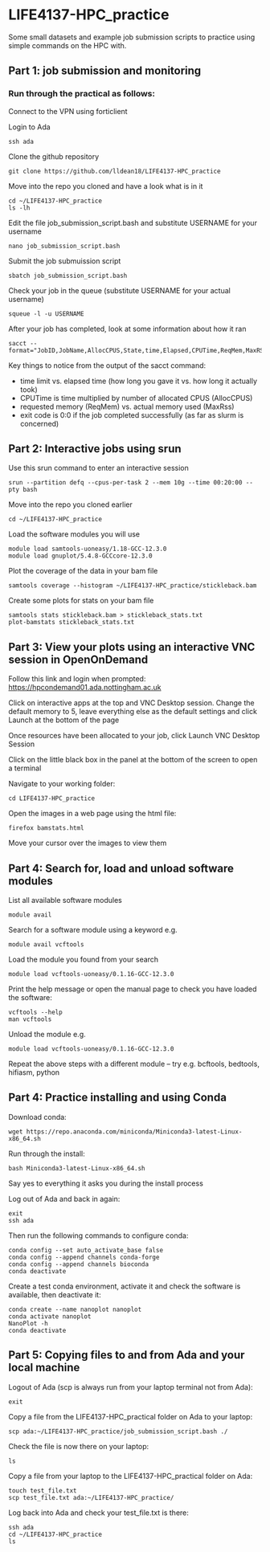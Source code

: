 # LIFE4137-HPC_practice
Some small datasets and example job submission scripts to practice using simple commands on the HPC with.

## Part 1: job submission and monitoring

### Run through the practical as follows:

Connect to the VPN using forticlient

Login to Ada
```
ssh ada
```

Clone the github repository
```
git clone https://github.com/lldean18/LIFE4137-HPC_practice
```

Move into the repo you cloned and have a look what is in it
```
cd ~/LIFE4137-HPC_practice
ls -lh
```

Edit the file job_submission_script.bash and substitute USERNAME for your username
```
nano job_submission_script.bash
```

Submit the job submuission script
```
sbatch job_submission_script.bash
```

Check your job in the queue (substitute USERNAME for your actual username)
```
squeue -l -u USERNAME
```

After your job has completed, look at some information about how it ran
```
sacct --format="JobID,JobName,AllocCPUS,State,time,Elapsed,CPUTime,ReqMem,MaxRSS,ExitCode"
```

Key things to notice from the output of the sacct command:
- time limit vs. elapsed time (how long you gave it vs. how long it actually took)
- CPUTime is time multiplied by number of allocated CPUS (AllocCPUS)
- requested memory (ReqMem) vs. actual memory used (MaxRss)
- exit code is 0:0 if the job completed successfully (as far as slurm is concerned)

## Part 2: Interactive jobs using srun

Use this srun command to enter an interactive session
```
srun --partition defq --cpus-per-task 2 --mem 10g --time 00:20:00 --pty bash
```

Move into the repo you cloned earlier
```
cd ~/LIFE4137-HPC_practice
```

Load the software modules you will use
```
module load samtools-uoneasy/1.18-GCC-12.3.0
module load gnuplot/5.4.8-GCCcore-12.3.0
```

Plot the coverage of the data in your bam file
```
samtools coverage --histogram ~/LIFE4137-HPC_practice/stickleback.bam 
```

Create some plots for stats on your bam file
```
samtools stats stickleback.bam > stickleback_stats.txt 
plot-bamstats stickleback_stats.txt 
```

## Part 3: View your plots using an interactive VNC session in OpenOnDemand

Follow this link and login when prompted:
https://hpcondemand01.ada.nottingham.ac.uk

Click on interactive apps at the top and VNC Desktop session. Change the default memory to 5, leave everything else as the default settings and click Launch at the bottom of the page

Once resources have been allocated to your job, click Launch VNC Desktop Session

Click on the little black box in the panel at the bottom of the screen to open a terminal

Navigate to your working folder:
```
cd LIFE4137-HPC_practice
```

Open the images in a web page using the html file:
```
firefox bamstats.html
```

Move your cursor over the images to view them

## Part 4: Search for, load and unload software modules

List all available software modules
```
module avail
```

Search for a software module using a keyword e.g.
```
module avail vcftools
```

Load the module you found from your search
```
module load vcftools-uoneasy/0.1.16-GCC-12.3.0
```

Print the help message or open the manual page to check you have loaded the software:
```
vcftools --help
man vcftools
```

Unload the module e.g.
```
module load vcftools-uoneasy/0.1.16-GCC-12.3.0
```

Repeat the above steps with a different module – try e.g. bcftools, bedtools, hifiasm, python

## Part 4: Practice installing and using Conda

Download conda:
```
wget https://repo.anaconda.com/miniconda/Miniconda3-latest-Linux-x86_64.sh
```

Run through the install:
```
bash Miniconda3-latest-Linux-x86_64.sh
```
Say yes to everything it asks you during the install process

Log out of Ada and back in again:
```
exit
ssh ada
```

Then run the following commands to configure conda:
```
conda config --set auto_activate_base false
conda config --append channels conda-forge
conda config --append channels bioconda
conda deactivate
```

Create a test conda environment, activate it and check the software is available, then deactivate it: 
```
conda create --name nanoplot nanoplot
conda activate nanoplot
NanoPlot -h
conda deactivate
```

## Part 5: Copying files to and from Ada and your local machine

Logout of Ada (scp is always run from your laptop terminal not from Ada):
```
exit
```

Copy a file from the LIFE4137-HPC_practical folder on Ada to your laptop:
```
scp ada:~/LIFE4137-HPC_practice/job_submission_script.bash ./
```

Check the file is now there on your laptop:
```
ls
```

Copy a file from your laptop to the LIFE4137-HPC_practical folder on Ada:
```
touch test_file.txt
scp test_file.txt ada:~/LIFE4137-HPC_practice/
```

Log back into Ada and check your test_file.txt is there: 
```
ssh ada
cd ~/LIFE4137-HPC_practice
ls
```

